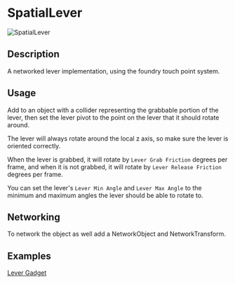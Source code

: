 # SpatialLever

![SpatialLever](./img/spatialLeverScript.png)

## Description
A networked lever implementation, using the foundry touch point system. 

## Usage
Add to an object with a collider representing the grabbable portion of the lever, then set the lever pivot to the point on the lever that it should rotate around.

The lever will always rotate around the local z axis, so make sure the lever is oriented correctly.

When the lever is grabbed, it will rotate by `Lever Grab Friction` degrees per frame, and when it is not grabbed, it will rotate by `Lever Release Friction` degrees per frame.

You can set the lever's `Lever Min Angle` and `Lever Max Angle` to the minimum and maximum angles the lever should be able to rotate to.

## Networking
To network the object as well add a NetworkObject and NetworkTransform.

## Examples
[Lever Gadget](foundry/samples/gadgets/lever.md)
